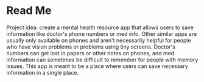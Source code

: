 # Read Me
Project idea: create a mental health resource app that allows users to save information like doctor's phone numbers or med info. Other similar apps are usually only available on phones and aren't necessarily helpful for people who have vision problems or problems using tiny screens. Doctor's numbers can get lost in papers or other notes on phones, and med information can sometimes be difficult to remember for people with memory issues. This app is meant to be a place where users can save necessary information in a single place.
